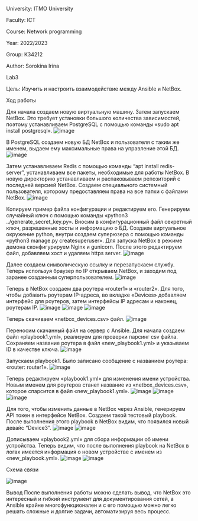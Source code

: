 University: ITMO University

Faculty: ICT

Course: Network programming

Year: 2022/2023 

Group: K34212 

Author: Sorokina Irina

Lab3

Цель: Изучить и настроить взаимодействие междy Ansible и NetBox.

Ход работы

Для начала создаем новую виртуальную машину. Затем запускаем NetBox. Это требует установки большого количества зависимостей, поэтому устанавливаем PostgreSQL с помощью команды «sudo apt install postgresql». 
![image](https://user-images.githubusercontent.com/58992611/207255462-7da10683-6843-4f62-bcd8-33eed5ec4ab1.png)

В PostgreSQL создаем новую БД NetBox и пользователя с таким же именем, выдаем ему максимальные права на управление этой БД.
![image](https://user-images.githubusercontent.com/58992611/207255533-2e9979b8-83ff-4460-8dde-2f7355b37490.png)

Затем устанавливаем Redis с помощью команды “apt install redis-server”, устанавливаем все пакеты, необходимые для работы NetBox. В новую директорию устанавливаем и распаковываем репозиторий с последней версией NetBox. Создаем специального системный пользователя, которому предоставляем права на все папки с файлами NetBox.
![image](https://user-images.githubusercontent.com/58992611/207255647-26aababd-f6b6-48a9-8597-9ddd77e4c753.png)

Копируем пример файла конфигурации и редактируем его. Генерируем случайный ключ с помощью команды «python3 ../generate_secret_key.py». Вносим в конфигурационный файл секретный ключ, разрешенные хосты и информацию о БД. Создаем виртуальное окружение python, внутри создаем суперюзера с помощью команды «python3 manage.py createsuperuser».
Для запуска NetBox в режиме демона сконфигурируем Nginx и gunicorn. После этого редактируем файл, добавляем хост и удаляем https server.
![image](https://user-images.githubusercontent.com/58992611/207255713-271dd92c-b374-4f80-bb38-fd85a7637271.png)

Далее создаем символическую ссылку и перезапускаем службу. Теперь используя браузер по IP открываем NetBox, и заходим под заранее созданным суперпользователем.
![image](https://user-images.githubusercontent.com/58992611/207255791-3dae1d6b-fe2a-4ff9-aae6-e82228acc418.png)

Теперь в NetBox создаем два роутера «router1» и «router2». Для того, чтобы добавить роутерам IP-адреса, во вкладке «Devices» добавляем интерфейс для роутеров, затем интерфейсы IP адресам и наконец, роутерам IP.
![image](https://user-images.githubusercontent.com/58992611/207255851-517d0d6e-0585-42d7-8ec1-1f1208adee80.png)
![image](https://user-images.githubusercontent.com/58992611/207255885-e617f663-86f7-4e02-9625-2ef3648e0e4e.png)
![image](https://user-images.githubusercontent.com/58992611/207255913-75fe3974-2968-4b07-8718-b47a111ea9f7.png)

Теперь скачиваем «netbox_devices.csv» файл.
![image](https://user-images.githubusercontent.com/58992611/207255992-be7ca5cf-e963-4a83-85b6-05b647bfeed3.png)

Переносим скачанный файл на сервер с Ansible. Для начала создаем файл «playbook1.yml», реализуем для проверки парсинг csv файла. Сохраняем название роутера в файл «new_playbook1.yml» и указываем ID в качестве ключа.
![image](https://user-images.githubusercontent.com/58992611/207256065-b9f0ff71-3434-4b8d-9b6b-ab7a9e6963d8.png)

Запускаем playbook1. Было записано сообщение с названием роутера: «router: router1».
![image](https://user-images.githubusercontent.com/58992611/207256131-e82cb2be-ff74-432b-89bd-34fe2c9782ad.png)

Теперь редактируем «playbook1.yml» для изменения имени устройства. Новым именем для роутеров станет название из «netbox_devices.csv», которое спарсится в файл «new_playbook1.yml».
![image](https://user-images.githubusercontent.com/58992611/207256206-8bd6fa8c-287b-4863-93bb-2b21bfa03dd6.png)
![image](https://user-images.githubusercontent.com/58992611/207256233-cd382219-406f-40f3-9b71-ff9d1c677631.png)
![image](https://user-images.githubusercontent.com/58992611/207256277-719c82a1-ffa5-4e63-8a09-95a2adf96394.png)

Для того, чтобы изменить данные в NetBox через Ansible, генерируем API токен в интерфейсе NetBox. Создаем такой тестовый playbook. После выполнения этого playbook в NetBox видим, что появился новый девайс “Device3”.
![image](https://user-images.githubusercontent.com/58992611/207256360-89705d3b-bc0d-4591-9de4-d0678b20b675.png)
![image](https://user-images.githubusercontent.com/58992611/207256398-da41bfb6-a174-433e-9e66-f5c1eb60207a.png)

Дописываем «playbook2.yml» для сбора информации об имени устройства. Теперь видим, что после выполнения playbook на NetBox в логах имеется информация о новом устройстве с именем из «new_playbook.yml».
![image](https://user-images.githubusercontent.com/58992611/207256492-1acf8a5d-1897-4c2e-93ad-a15649fcaa00.png)
![image](https://user-images.githubusercontent.com/58992611/207256520-c21570a1-0497-432a-b84c-f5e019bb19e9.png)

Схема связи

![image](https://user-images.githubusercontent.com/58992611/207256605-13d34c10-e85f-49b8-8b15-b4daa745d07d.png)

Вывод
После выполнения работы можно сделать вывод, что NetBox это интересный и гибкий инструмент для документирования сетей, а Ansible крайне многофункционален и с его помощью можно легко решать сложные и долгие задачи, автоматизируя весь процесс. 
